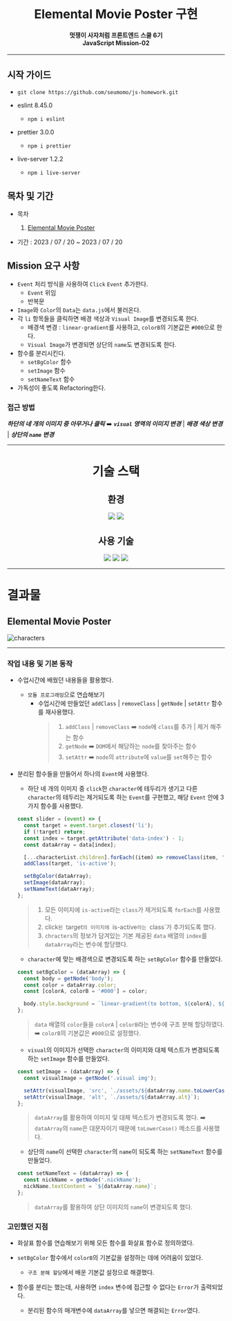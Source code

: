 # <div align="center">Elemental Movie Poster 구현</div>

#### <div align="center">멋쟁이 사자처럼 프론트엔드 스쿨 6기<br>JavaScript Mission-02</div>

---

## 시작 가이드

- `git clone https://github.com/seumomo/js-homework.git`

- eslint 8.45.0

  - `npm i eslint`

- prettier 3.0.0

  - `npm i prettier`

- live-server 1.2.2
  - `npm i live-server`

## 목차 및 기간

- 목차

  1. <a href="#a1">Elemental Movie Poster</a>

- 기간 : 2023 / 07 / 20 ~ 2023 / 07 / 20

## Mission 요구 사항

- `Event` 처리 방식을 사용하여 `Click` `Event` 추가한다.
  - `Event` 위임
  - 반복문
- `Image`와 `Color`의 `Data`는 `data.js`에서 불러온다.
- 각 `li` 항목들을 클릭하면 배경 색상과 `Visual Image`를 변경되도록 한다.
  - 배경색 변경 : `linear-gradient`를 사용하고, `colorB`의 기본값은 `#000`으로 한다.
  - `Visual Image`가 변경되면 상단의 `name`도 변경되도록 한다.
- 함수를 분리시킨다.
  - `setBgColor` 함수
  - `setImage` 함수
  - `setNameText` 함수
- 가독성이 좋도록 Refactoring한다.

### 접근 방법

**_하단의 네 개의 이미지 중 아무거나 클릭_** ➡️ **_`visual` 영역의 이미지 변경_** | **_배경 색상 변경_** | **_상단의 `name` 변경_**

---

# <div align="center">기술 스택</div>

## <div align="center">환경</div>

<div align="center"><img src="https://img.shields.io/badge/visualstudiocode-007ACC?style=for-the-badge&logo=visualstudiocode&logoColor=white">
<img src="https://img.shields.io/badge/github-181717?style=for-the-badge&logo=github&logoColor=white"></div>

## <div align="center">사용 기술</div>

<div align="center">
  <img src="https://img.shields.io/badge/html5-E34F26?style=for-the-badge&logo=html5&logoColor=white">
  <img src="https://img.shields.io/badge/css3-1572B6?style=for-the-badge&logo=css3&logoColor=white">
  <img src="https://img.shields.io/badge/javascript-F7DF1E?style=for-the-badge&logo=javascript&logoColor=black">
</div>

---

# 결과물

## <a id="a1">Elemental Movie Poster</a>

![characters](https://github.com/seumomo/js-homework/assets/127176650/7dae4a2e-9516-4afb-9486-faf1d9b7b781)

---

### 작업 내용 및 기본 동작

- 수업시간에 배웠던 내용들을 활용했다.

  - `모듈 프로그래밍`으로 연습해보기
    - 수업시간에 만들었던 `addClass` | `removeClass` | `getNode` | `setAttr` 함수를 재사용했다.
      > 1. `addClass` | `removeClass` ➡️ `node`에 `class`를 추가 | 제거 해주는 함수
      > 2. `getNode` ➡️ `DOM`에서 해당하는 `node`를 찾아주는 함수
      > 3. `setAttr` ➡️ `node`의 `attribute`에 `value`를 `set`해주는 함수

- 분리된 함수들을 만들어서 하나의 `Event`에 사용했다.

  - 하단 네 개의 이미지 중 `click`한 `character`에 테두리가 생기고 다른 `character`의 테두리는 제거되도록 하는 `Event`를 구현했고, 해당 `Event` 안에 3가지 함수를 사용했다.

  ```js
  const slider = (event) => {
    const target = event.target.closest('li');
    if (!target) return;
    const index = target.getAttribute('data-index') - 1;
    const dataArray = data[index];

    [...characterList.children].forEach((item) => removeClass(item, 'is-active'));
    addClass(target, 'is-active');

    setBgColor(dataArray);
    setImage(dataArray);
    setNameText(dataArray);
  };
  ```

  > 1. 모든 이미지에 `is-active`라는 `class`가 제거되도록 `forEach`를 사용했다.
  > 2. click`된 `target`의 이미지에 `is-active`라는 `class`가 추가되도록 했다.
  > 3. `chracters`의 정보가 담겨있는 기본 제공된 `data` 배열의 `index`를 `dataArray`라는 변수에 할당했다.
  - `character`에 맞는 배경색으로 변경되도록 하는 `setBgColor` 함수를 만들었다.

  ```js
  const setBgColor = (dataArray) => {
    const body = getNode('body');
    const color = dataArray.color;
    const [colorA, colorB = '#000'] = color;

    body.style.background = `linear-gradient(to bottom, ${colorA}, ${colorB})`;
  };
  ```

  > `data` 배열의 `color`들을 `colorA` | `colorB`라는 변수에 구조 분해 할당하였다.
  > ➡️ `colorB`의 기본값은 `#000`으로 설정했다.

  - `visual`의 이미지가 선택한 `character`의 이미지와 대체 텍스트가 변경되도록 하는 `setImage` 함수를 만들었다.
  ```js
  const setImage = (dataArray) => {
    const visualImage = getNode('.visual img');

    setAttr(visualImage, 'src', `./assets/${dataArray.name.toLowerCase()}.jpeg`);
    setAttr(visualImage, 'alt', `./assets/${dataArray.alt}`);
  };
  ```
  > `dataArray`를 활용하여 이미지 및 대체 텍스트가 변경되도록 했다.
  > ➡️ `dataArray`의 `name`은 대문자이기 때문에 `toLowerCase()` 메소드를 사용했다.
  - 상단의 `name`이 선택한 `character`의 `name`이 되도록 하는 `setNameText` 함수를 만들었다.
  ```js
  const setNameText = (dataArray) => {
    const nickName = getNode('.nickName');
    nickName.textContent = `${dataArray.name}`;
  };
  ```
  > `dataArray`를 활용하여 상단 이미지의 `name`이 변경되도록 했다.
### 고민했던 지점

- 화살표 함수를 연습해보기 위해 모든 함수를 화살표 함수로 정의하였다.

- `setBgColor` 함수에서 `colorB`의 기본값을 설정하는 데에 어려움이 있었다.
  - `구조 분해 할당`에서 배운 기본값 설정으로 해결했다.

- 함수를 분리는 했는데, 사용하면 `index` 변수에 접근할 수 없다는 `Error`가 출력되었다.
  - 분리된 함수의 매개변수에 `dataArray`를 넣으면 해결되는 `Error`였다.
